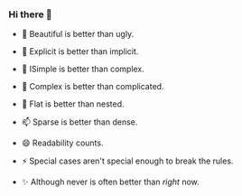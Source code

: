 ### Hi there 👋

- 🔭 Beautiful is better than ugly.

- 🌱 Explicit is better than implicit.

- 👯 ISimple is better than complex.

- 🤔 Complex is better than complicated.

- 💬 Flat is better than nested.

- 📫 Sparse is better than dense.

- 😄 Readability counts.

- ⚡ Special cases aren't special enough to break the rules.

- ✨ Although never is often better than *right* now.


